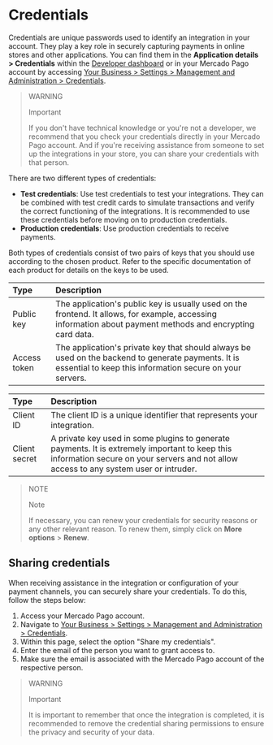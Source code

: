 # Credentials

Credentials are unique passwords used to identify an integration in your account. They play a key role in securely capturing payments in online stores and other applications. You can find them in the **Application details > Credentials** within the [Developer dashboard](/developers/panel/app) or in your Mercado Pago account by accessing [Your Business > Settings > Management and Administration > Credentials](https://www.mercadopago[FAKER][URL][DOMAIN]/settings/account/credentials).

> WARNING
>
> Important
>
> If you don't have technical knowledge or you're not a developer, we recommend that you check your credentials directly in your Mercado Pago account. And if you're receiving assistance from someone to set up the integrations in your store, you can share your credentials with that person.

There are two different types of credentials:

* **Test credentials**: Use test credentials to test your integrations. They can be combined with test credit cards to simulate transactions and verify the correct functioning of the integrations. It is recommended to use these credentials before moving on to production credentials.
* **Production credentials**: Use production credentials to receive payments.

Both types of credentials consist of two pairs of keys that you should use according to the chosen product. Refer to the specific documentation of each product for details on the keys to be used.

| Type | Description |
| :--- | :--- |
| Public key | The application's public key is usually used on the frontend. It allows, for example, accessing information about payment methods and encrypting card data. |
| Access token | The application's private key that should always be used on the backend to generate payments. It is essential to keep this information secure on your servers. |

| Type | Description |
| :--- | :--- |
| Client ID | The client ID is a unique identifier that represents your integration. |
| Client secret | A private key used in some plugins to generate payments. It is extremely important to keep this information secure on your servers and not allow access to any system user or intruder. |

> NOTE
>
> Note
>
> If necessary, you can renew your credentials for security reasons or any other relevant reason. To renew them, simply click on **More options** > **Renew**.

## Sharing credentials

When receiving assistance in the integration or configuration of your payment channels, you can securely share your credentials. To do this, follow the steps below:

1. Access your Mercado Pago account.
2. Navigate to [Your Business > Settings > Management and Administration > Credentials](https://www.mercadopago/settings/account/credentials).
3. Within this page, select the option "Share my credentials".
4. Enter the email of the person you want to grant access to.
5. Make sure the email is associated with the Mercado Pago account of the respective person.

> WARNING
>
> Important
>
> It is important to remember that once the integration is completed, it is recommended to remove the credential sharing permissions to ensure the privacy and security of your data.